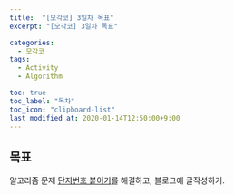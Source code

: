 ```yaml
---
title:  "[모각코] 3일차 목표"
excerpt: "[모각코] 3일차 목표"

categories:
  - 모각코
tags:
  - Activity
  - Algorithm

toc: true
toc_label: "목차"
toc_icon: "clipboard-list"
last_modified_at: 2020-01-14T12:50:00+9:00
---
```


## 목표
알고리즘 문제 [단지번호 붙이기](https://www.acmicpc.net/problem/2667)를 해결하고, 블로그에 글작성하기.
